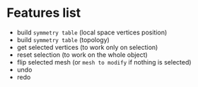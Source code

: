 # Features list

* build `symmetry table` (local space vertices position)
* build `symmetry table` (topology)
* get selected vertices (to work only on selection)
* reset selection (to work on the whole object)
* flip selected mesh (or `mesh to modify` if nothing is selected)
* undo
* redo